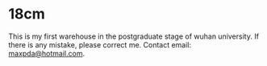 ﻿# 18cm
This is my first warehouse in the postgraduate stage of wuhan university. If there is any mistake, please correct me.
Contact email: maxpda@hotmail.com.

